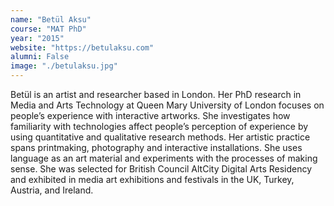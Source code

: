 ```yaml
---
name: "Betül Aksu"
course: "MAT PhD"
year: "2015"
website: "https://betulaksu.com"
alumni: False
image: "./betulaksu.jpg"
---
```

Betül is an artist and researcher based in London. Her PhD research in Media and Arts Technology at Queen Mary University of London focuses on people’s experience with interactive artworks. She investigates how familiarity with technologies affect people’s perception of experience by using quantitative and qualitative research methods. Her artistic practice spans printmaking, photography and interactive installations. She uses language as an art material and experiments with the processes of making sense. She was selected for British Council AltCity Digital Arts Residency and exhibited in media art exhibitions and festivals in the UK, Turkey, Austria, and Ireland.